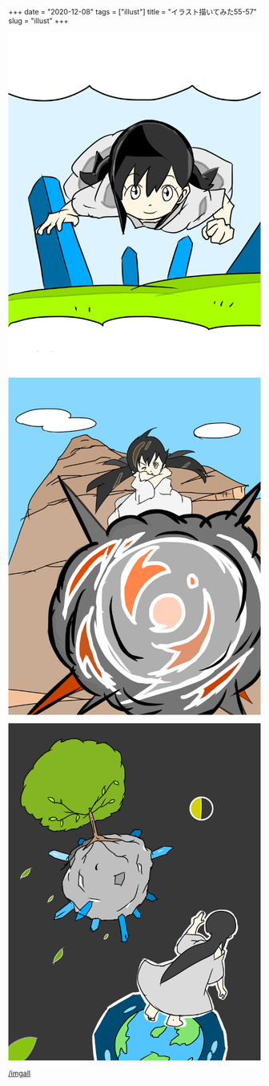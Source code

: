 +++
date = "2020-12-08"
tags = ["illust"]
title = "イラスト描いてみた55-57"
slug = "illust"
+++

![](/img/yui_55.png)

![](/img/yui_56.png)

![](/img/yui_57.png)

[/imgall](/imgall/)


